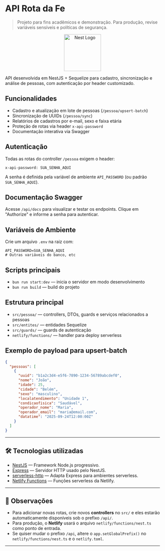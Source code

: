 # API Rota da Fe
> Projeto para fins acadêmicos e demonstração. Para produção, revise variáveis sensíveis e políticas de segurança.
<p align="center">
  <a href="http://nestjs.com/" target="blank"><img src="https://nestjs.com/img/logo-small.svg" width="120" alt="Nest Logo" /></a>
</p>
API desenvolvida em NestJS + Sequelize para cadastro, sincronização e análise de pessoas, com autenticação por header customizado.

## Funcionalidades

- Cadastro e atualização em lote de pessoas (`/pessoa/upsert-batch`)
- Sincronização de UUIDs (`/pessoa/sync`)
- Relatórios de cadastros por e-mail, sexo e faixa etária
- Proteção de rotas via header `x-api-password`
- Documentação interativa via Swagger

## Autenticação

Todas as rotas do controller `/pessoa` exigem o header:

```
x-api-password: SUA_SENHA_AQUI
```

A senha é definida pela variável de ambiente `API_PASSWORD` (ou padrão `SUA_SENHA_AQUI`).

## Documentação Swagger

Acesse `/api/docs` para visualizar e testar os endpoints. Clique em "Authorize" e informe a senha para autenticar.

## Variáveis de Ambiente

Crie um arquivo `.env` na raiz com:

```
API_PASSWORD=SUA_SENHA_AQUI
# Outras variáveis do banco, etc
```

## Scripts principais

- `bun run start:dev` — inicia o servidor em modo desenvolvimento
- `bun run build` — build do projeto

## Estrutura principal

- `src/pessoa/` — controllers, DTOs, guards e serviços relacionados a pessoas
- `src/entites/` — entidades Sequelize
- `src/guards/` — guards de autenticação
- `netlify/functions/` — handler para deploy serverless

## Exemplo de payload para upsert-batch

```json
{
  "pessoas": [
    {
      "uuid": "b1a2c3d4-e5f6-7890-1234-56789abcdef0",
      "nome": "João",
      "idade": 25,
      "cidade": "Belém",
      "sexo": "masculino",
      "localatendimento": "Unidade 1",
      "condicaofisica": "Saudável",
      "operador_nome": "Maria",
      "operador_email": "maria@email.com",
      "datatime": "2025-09-24T12:00:00Z"
    }
  ]
}
```

---

## 🛠️ Tecnologias utilizadas
- [NestJS](https://nestjs.com/) — Framework Node.js progressivo.
- [Express](https://expressjs.com/) — Servidor HTTP usado pelo NestJS.
- [serverless-http](https://github.com/dougmoscrop/serverless-http) — Adapta Express para ambientes serverless.
- [Netlify Functions](https://docs.netlify.com/functions/overview/) — Funções serverless da Netlify.

---

## 📌 Observações
- Para adicionar novas rotas, crie novos **controllers** no `src/` e eles estarão automaticamente disponíveis sob o prefixo `/api/`.
- Para produção, o **Netlify** usará o arquivo `netlify/functions/nest.ts` como ponto de entrada.
- Se quiser mudar o prefixo `/api`, altere o `app.setGlobalPrefix()` no `netlify/functions/nest.ts` e o `netlify.toml`.

---